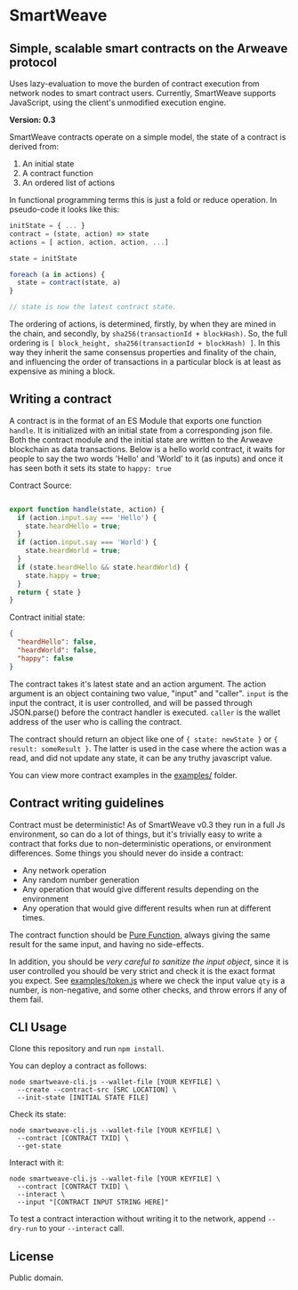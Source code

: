 # SmartWeave

## Simple, scalable smart contracts on the Arweave protocol

Uses lazy-evaluation to move the burden of contract execution from network nodes
to smart contract users. Currently, SmartWeave supports JavaScript, using the
client's unmodified execution engine.

**Version: 0.3**

SmartWeave contracts operate on a simple model, the state of a contract
is derived from:

1. An initial state
2. A contract function
3. An ordered list of actions

In functional programming terms this is just a fold or reduce operation. In pseudo-code it looks like this:

```javascript
initState = { ... }
contract = (state, action) => state
actions = [ action, action, action, ...]

state = initState

foreach (a in actions) {
  state = contract(state, a)
}

// state is now the latest contract state.
```

The ordering of actions, is determined, firstly, by when they are mined in the chain, and secondly, by `sha256(transactionId + blockHash)`. So, the full ordering is `[ block_height, sha256(transactionId + blockHash) ]`. In this way they inherit the same consensus properties and finality of the chain, and influencing the order of transactions in a particular block is at least as expensive as mining a block.

## Writing a contract

A contract is in the format of an ES Module that exports one function `handle`. It is initialized with
an initial state from a corresponding json file. Both the contract module and the initial state are written to the Arweave blockchain as data transactions. Below is a hello world contract, it waits for people to say the two words 'Hello' and 'World' to it (as inputs) and once it has seen both it sets its state to `happy: true`

Contract Source:

```javascript

export function handle(state, action) {
  if (action.input.say === 'Hello') {
    state.heardHello = true;
  }
  if (action.input.say === 'World') {
    state.heardWorld = true;
  }
  if (state.heardHello && state.heardWorld) {
    state.happy = true;
  }
  return { state }
}
```

Contract initial state:

```json
{
  "heardHello": false,
  "heardWorld": false,
  "happy": false
}
```

The contract takes it's latest state and an action argument. The action argument is an object containing two value, "input" and "caller". `input` is the input the contract, it is user controlled, and will be passed through JSON.parse() before the contract handler is executed. `caller` is the wallet address of the user who is calling the contract.

The contract should return an object like one of `{ state: newState }` or `{ result: someResult }`. The latter is used in the case where the action was a read, and did not update any state, it can be any truthy javascript value.

You can view more contract examples in the [examples/](examples/) folder.

## Contract writing guidelines

Contract must be deterministic! As of SmartWeave v0.3 they run in a full Js environment, so can do a lot of things, but it's trivially easy to write a contract that forks due to non-deterministic operations, or environment differences. Some things you should never do inside a contract:

- Any network operation
- Any random number generation
- Any operation that would give different results depending on the environment
- Any operation that would give different results when run at different times.

The contract function should be [Pure Function](https://en.wikipedia.org/wiki/Pure_function), always giving the same result for the same input, and having no side-effects.

In addition, you should be *very careful to sanitize the input object*, since it is user controlled you should be very strict and check it is the exact format you expect. See [examples/token.js](examples/token.js) where we check the input value `qty` is a number, is non-negative, and some other checks, and throw errors if any of them fail.

## CLI Usage

Clone this repository and run `npm install`.

You can deploy a contract as follows:

```
node smartweave-cli.js --wallet-file [YOUR KEYFILE] \
  --create --contract-src [SRC LOCATION] \
  --init-state [INITIAL STATE FILE]
```

Check its state:

```
node smartweave-cli.js --wallet-file [YOUR KEYFILE] \
  --contract [CONTRACT TXID] \
  --get-state
```

Interact with it:

```
node smartweave-cli.js --wallet-file [YOUR KEYFILE] \
  --contract [CONTRACT TXID] \
  --interact \
  --input "[CONTRACT INPUT STRING HERE]"
```

To test a contract interaction without writing it to the network, append 
`--dry-run` to your `--interact` call.

## License

Public domain.
